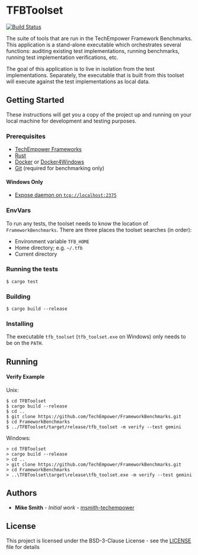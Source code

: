 # TFBToolset

[![Build Status](https://github.com/TechEmpower/TFBToolset/workflows/build/badge.svg?branch=master&event=push)](https://github.com/TechEmpower/TFBToolset/actions?query=workflow%3Abuild+branch%3Amaster)

The suite of tools that are run in the TechEmpower Framework
Benchmarks. This application is a stand-alone executable which orchestrates
several functions: auditing existing test implementations, running benchmarks, 
running test implementation verifications, etc.

The goal of this application is to live in isolation from the test 
implementations. Separately, the executable that is built from this toolset
will execute against the test implementations as local data.

## Getting Started

These instructions will get you a copy of the project up and running on your 
local machine for development and testing purposes.

### Prerequisites

* [TechEmpower Frameworks](https://github.com/TechEmpower/FrameworkBenchmarks)
* [Rust](https://rustup.rs/)
* [Docker](https://docs.docker.com/engine/install/) or [Docker4Windows](https://docs.docker.com/docker-for-windows/install/)
* [Git](https://git-scm.com/) (required for benchmarking only)

#### Windows Only

* [Expose daemon on `tcp://localhost:2375`](https://docs.docker.com/docker-for-windows/#general)

### EnvVars

To run any tests, the toolset needs to know the location of `FrameworkBenchmarks`.
There are three places the toolset searches (in order):

* Environment variable `TFB_HOME`
* Home directory; e.g. `~/.tfb`
* Current directory

### Running the tests

```
$ cargo test
```

### Building

```
$ cargo build --release
```

### Installing

The executable `tfb_toolset` (`tfb_toolset.exe` on Windows) only needs to be on 
the `PATH`.

## Running

#### Verify Example

Unix:
```
$ cd TFBToolset
$ cargo build --release
$ cd ..
$ git clone https://github.com/TechEmpower/FrameworkBenchmarks.git
$ cd FrameworkBenchmarks
$ ../TFBToolset/target/release/tfb_toolset -m verify --test gemini
```

Windows:
```
> cd TFBToolset
> cargo build --release
> cd ..
> git clone https://github.com/TechEmpower/FrameworkBenchmarks.git
> cd FrameworkBenchmarks
> ..\TFBToolset\target\release\tfb_toolset.exe -m verify --test gemini
```

## Authors

* **Mike Smith** - *Initial work* - [msmith-techempower](https://github.com/msmith-techempower)

## License

This project is licensed under the BSD-3-Clause License - see the [LICENSE](LICENSE) file for details
